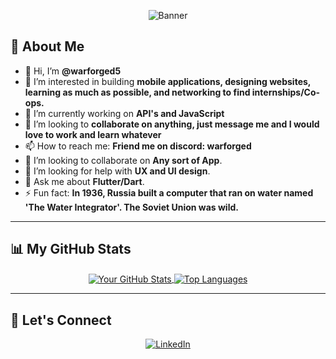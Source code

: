 
<p align="center">
    <img src="https://preview.redd.it/2-300-4k-upscaled-and-native-wallpapers-screenshots-from-v0-gkcpf7po698e1.png?width=2384&format=png&auto=webp&s=957afc39db867a51676e696b844b85cf63608da9" alt="Banner">
</p>

## 🚀 About Me

- 👋 Hi, I’m **@warforged5**
- 👀 I’m interested in building **mobile applications, designing websites, learning as much as possible, and networking to find internships/Co-ops.**
- 🌱 I’m currently working on **API's and JavaScript**
- 💞️ I’m looking to **collaborate on anything, just message me and I would love to work and learn whatever**
- 📫 How to reach me: **Friend me on discord: warforged**
- 👯 I’m looking to collaborate on **Any sort of App**.
- 🤔 I’m looking for help with **UX and UI design**.
- 💬 Ask me about **Flutter/Dart**.
- ⚡ Fun fact: **In 1936, Russia built a computer that ran on water named 'The Water Integrator'. The Soviet Union was wild.**

---

## 📊 My GitHub Stats

<p align="center">
  <a href="https://github.com/anuraghazra/github-readme-stats">
    <img align="center" src="https://github-readme-stats.vercel.app/api?username=warforged5&show_icons=true&theme=radical" alt="Your GitHub Stats" />
  </a>
  <a href="https://github.com/anuraghazra/github-readme-stats">
    <img align="center" src="https://github-readme-stats.vercel.app/api/top-langs/?username=warforged5&layout=compact&theme=radical" alt="Top Languages" />
  </a>
</p>


---

## 🤝 Let's Connect

<p align="center">
  <a href="https://www.linkedin.com/in/chase-fournier-157743303/">
    <img src="https://img.shields.io/badge/LinkedIn-0077B5?style=for-the-badge&logo=linkedin&logoColor=white" alt="LinkedIn">
  </a>

<!---
warforged5/warforged5 is a ✨ special ✨ repository because its `README.md` (this file) appears on your GitHub profile.
You can click the Preview link to take a look at your changes.
--->
